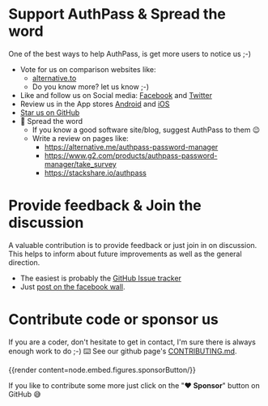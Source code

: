 # Support AuthPass & Spread the word

One of the best ways to help AuthPass, is get more users to notice us ;-)

* Vote for us on comparison websites like:
    * [alternative.to](https://alternativeto.net/software/authpass--password-manager/)
    * Do you know more? let us know ;-)
* Like and follow us on Social media: [Facebook](https://www.facebook.com/AuthPass/) and [Twitter](https://twitter.com/AuthPass/)
* Review us in the App stores [Android](https://play.google.com/store/apps/details?id=design.codeux.authpass&referrer=utm_source%3Dwebsite) and [iOS](https://apps.apple.com/app/authpass-password-manager/id1479297675?ls=1&ct=website-support&at=11l8ru)
* [Star us on GitHub](https://github.com/authpass/authpass)
* 🤘 Spread the word
    * If you know a good software site/blog, suggest AuthPass to them 😉
    * Write a review on pages like:
        * <https://alternative.me/authpass-password-manager>
        * <https://www.g2.com/products/authpass-password-manager/take_survey>
        * <https://stackshare.io/authpass>

# Provide feedback & Join the discussion

A valuable contribution is to provide feedback or just join in on discussion.
This helps to inform about future improvements as well as the general direction.

* The easiest is probably the [GitHub Issue tracker](https://github.com/authpass/authpass/issues)
* Just [post on the facebook wall](https://www.facebook.com/AuthPass/).

# Contribute code or sponsor us

If you are a coder, don't hesitate to get in contact, I'm sure there is always
enough work to do ;-) ⌨️ See our github page's [CONTRIBUTING.md](https://github.com/authpass/authpass/blob/master/CONTRIBUTING.md).

{{render content=node.embed.figures.sponsorButton/}}

If you like to contribute some more just click on the "**❤️ Sponsor**" button on GitHub 😅️


